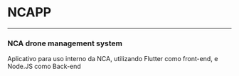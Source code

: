 # NCAPP
---
### NCA drone management system

Aplicativo para uso interno da NCA, utilizando Flutter como front-end, e Node.JS como Back-end
